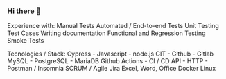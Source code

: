 ### Hi there 👋


Experience with:
Manual Tests
Automated / End-to-end Tests 
Unit Testing
Test Cases
Writing documentation
Functional and Regression Testing
Smoke Tests

Tecnologies / Stack:
Cypress - Javascript - node.js 
GIT - Github - Gitlab
MySQL - PostgreSQL - MariaDB
Github Actions - CI / CD
API - HTTP - Postman / Insomnia
SCRUM / Agile
Jira
Excel, Word, Office
Docker 
Linux

<!--
**alifcflores/alifcflores** is a ✨ _special_ ✨ repository because its `README.md` (this file) appears on your GitHub profile.

Here are some ideas to get you started:

- 🔭 I’m currently working on ...
- 🌱 I’m currently learning ...
- 👯 I’m looking to collaborate on ...
- 🤔 I’m looking for help with ...
- 💬 Ask me about ...
- 📫 How to reach me: ...
- 😄 Pronouns: ...
- ⚡ Fun fact: ...
-->

